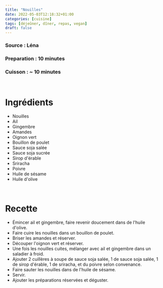 ```yaml
---
title: "Nouilles"
date: 2022-05-03T12:18:32+01:00
categories: [cuisine]
tags: [déjeûner, dîner, repas, vegan]
draft: false
---
```

### Source : Léna
### Preparation : 10 minutes
### Cuisson : ~ 10 minutes

&nbsp;

# Ingrédients
- Nouilles
- Ail
- Gingembre
- Amandes
- Oignon vert
- Bouillon de poulet
- Sauce soja salée
- Sauce soja sucrée
- Sirop d'érable
- Sriracha
- Poivre
- Huile de sésame
- Huile d'olive

&nbsp;

# Recette
- Émincer ail et gingembre, faire revenir doucement dans de l'huile d'olive.
- Faire cuire les nouilles dans un bouillon de poulet.
- Briser les amandes et réserver.
- Découper l'oignon vert et réserver.
- Une fois les nouilles cuites, mélanger avec ail et gingembre dans un saladier à froid.
- Ajouter 2 cuillères à soupe de sauce soja salée, 1 de sauce soja salée, 1 de sirop d'érable, 1 de sriracha, et du poivre selon convenance.
- Faire sauter les nouilles dans de l'huile de sésame.
- Servir.
- Ajouter les préparations réservées et déguster.